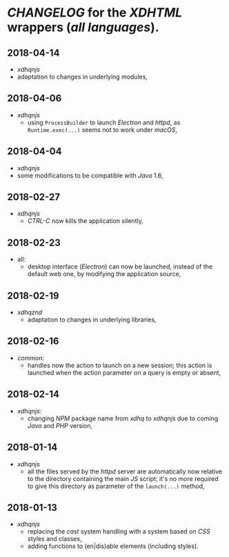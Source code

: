 # *CHANGELOG* for the *XDHTML* wrappers (*all languages*).

## 2018-04-14
- *xdhqnjs*
 - adaptation to changes in underlying modules,

## 2018-04-06
- *xdhqnjs*
  - using `ProcessBuilder` to launch *Electron* and *httpd*, as `Runtime.exec(...)` seems not to work under *macOS*,

## 2018-04-04
- *xdhqnjs*
 - some modifications to be compatible with *Java* 1.6,

## 2018-02-27

- *xdhqnjs*
  - *CTRL-C* now kills the application silently,

## 2018-02-23

- all:
  - desktop interface (*Electron*) can now be launched, instead of the default web one, by modifying the application source,

## 2018-02-19

- *xdhqznd*
  - adaptation to changes in underlying libraries,

## 2018-02-16

- *common*:
  - handles now the action to launch on a new session; this action is launched when the action parameter on a query is empty or absent,

## 2018-02-14

- *xdhqnjs*:
  - changing *NPM* package name from *xdhq* to *xdhqnjs* due to coming *Java* and *PHP* version,

## 2018-01-14

- *xdhqnjs*
  - all the files served by the *httpd* server are automatically now relative to the directory containing the main *JS* script; it's no more required to give this directory as parameter of the `launch(...)` method,

## 2018-01-13

- *xdhqnjs*
  - replacing the *cast* system handling with a system based on *CSS* styles and classes,
  - adding functions to (en|dis)able elements (including styles).

